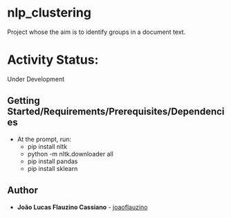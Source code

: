 # nlp_clustering

Project whose the aim is to identify groups in a document text. 

# Activity Status: 

Under Development

## Getting Started/Requirements/Prerequisites/Dependencies

- At the prompt, run:
    - pip install nltk
    - python -m nltk.downloader all
    - pip install pandas
    - pip install sklearn

## Author

* **João Lucas Flauzino Cassiano** - [joaoflauzino](https://github.com/joaoflauzino)
